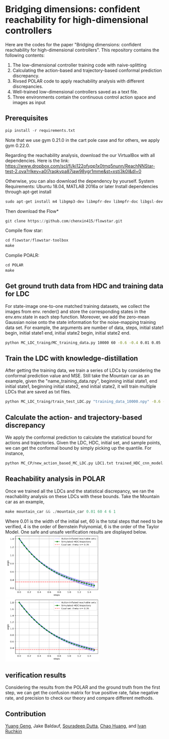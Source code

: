 # Bridging dimensions: confident reachability for high-dimensional controllers
Here are the codes for the paper "Bridging dimensions: confident reachability for high-dimensional controllers". This repository contains the following contents:
1. The low-dimensional controller training code with naive-splitting
2. Calculating the action-based and trajectory-based conformal prediction discrepancy.
3. Rivsed POLAR code to apply reachability analysis with different discrepancies.
4. Well-trained low-dimensional controllers saved as a text file.
5. Three environments contain the continuous control action space and images as input 

## Prerequisites
```python
pip install -r requirements.txt
```
Note that we use gym 0.21.0 in the cart pole case and for others, we apply gym 0.22.0. 

Regarding the reachability analysis, download the our VirtualBox with all dependencies. Here is the link: https://www.dropbox.com/scl/fi/ki122ofypp1x0tmq5nunn/ReachNNStar-test-2.ova?rlkey=a0l7raqkvpa87jaw98ygr1mme&st=xstj3k0l&dl=0 

Otherwise, you can also download the dependency by yourself. System Requirements: Ubuntu 18.04, MATLAB 2016a or later
Install dependencies through apt-get install
```python
sudo apt-get install m4 libgmp3-dev libmpfr-dev libmpfr-doc libgsl-dev gsl-bin bison flex gnuplot-x11 libglpk-dev gcc-8 g++-8 libopenmpi-dev libpthread-stubs0-dev
```
Then download the Flow*
```python
git clone https://github.com/chenxin415/flowstar.git
```
Compile flow star:
```python
cd flowstar/flowstar-toolbox
make
```
Complie POALR:
```python
cd POLAR
make
```


## Get ground truth data from HDC and training data for LDC
For state-image one-to-one matched training datasets, we collect the images from env. render() and store the corresponding states in the env.env.state in each step function. Moreover, we add the zero-mean Gaussian noise onto the state information for the noise-mapping training data set. For example, the arguments are number of data, steps, initial state1 begin, initial state1 end, initial state2 begin, initial state2 end.   

```bash
python MC_LDC_traing/MC_training_data.py 10000 60 -0.6 -0.4 0.01 0.05
```

## Train the LDC with knowledge-distillation
After getting the training data, we train a series of LDCs by considering the conformal prediction value and MSE. Still take the Mountain car as an example, given the "name_training_data.npy", beginning initial state1, end initial state1, beginning initial state2, end initial state2, it will train multiple LDCs that are saved as txt files.

```bash
python MC_LDC_traing/train_test_LDC.py "training_data_10000.npy" -0.6 -0.4 0.01 0.05
```

## Calculate the action- and trajectory-based discrepancy
We apply the conformal prediction to calculate the statistical bound for actions and trajectories. Given the LDC, HDC, initial set, and sample points, we can get the conformal bound by simply picking up the quantile. For instance,

```bash
python MC_CP/new_action_based_MC_LDC.py LDC1.txt trained_HDC_cnn_model.h5 60 -0.6 -0.4 0.01 0.05
```

## Reachability analysis in POLAR
Once we trained all the LDCs and the statistical discrepancy, we ran the reachability analysis on these LDCs with these bounds. Take the Mountain car as an example,
```python
make mountain_car && ./mountain_car 0.01 60 4 6 1
```
Where 0.01 is the width of the initial set, 60 is the total steps that need to be verified, 4 is the order of Bernstein Polynomial, 6 is the order of the Taylor Model.
One safe and unsafe verification results are displayed below.
<img src="/MC_after_POLAR/2Successful_verificaiton_plot.png" alt="alt text" width="300" height="200"/>
<img src="/MC_after_POLAR/2Failed_verificaiton_plot.png" alt="alt text" width="300" height="200"/>


## verification results
Considering the results from the POLAR and the ground truth from the first step, we can get the confusion matrix for true positive rate, false negative rate, and precision to check our theory and compare different methods.

## Contribution
[Yuang Geng](https://github.com/yuanggeng), Jake Baldauf, [Souradeep Dutta](https://github.com/souradeep-111), [Chao Huang](https://github.com/ChaoHuang2018), and [Ivan Ruchkin](https://github.com/bisc)
